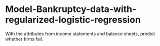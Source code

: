 # Model-Bankruptcy-data-with-regularized-logistic-regression
With the attributes from income statements and balance sheets, predict whether firms fail. 
